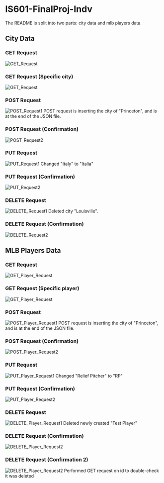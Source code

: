 # IS601-FinalProj-Indv
The README is split into two parts: city data and mlb players data.

## City Data

### GET Request
![GET_Request](Screenshots_FinalProj/GET.jpg)

### GET Request (Specific city)
![GET_Request](Screenshots_FinalProj/GET-2.jpg)

### POST Request
![POST_Request1](Screenshots_FinalProj/POST-1.jpg)
POST request is inserting the city of "Princeton", and is at the end of the JSON file.

### POST Request (Confirmation)
![POST_Request2](Screenshots_FinalProj/POST-2.jpg)

### PUT Request
![PUT_Request1](Screenshots_FinalProj/PUT-1.jpg)
Changed "Italy" to "Italia"

### PUT Request (Confirmation)
![PUT_Request2](Screenshots_FinalProj/PUT-2.jpg)

### DELETE Request
![DELETE_Request1](Screenshots_FinalProj/DELETE-1.jpg)
Deleted city "Louisville".

### DELETE Request (Confirmation)
![DELETE_Request2](Screenshots_FinalProj/DELETE-2.jpg)

## MLB Players Data

### GET Request
![GET_Player_Request](Screenshots_FinalProj/playersGet.jpg)

### GET Request (Specific player)
![GET_Player_Request](Screenshots_FinalProj/playersGetSpecific.jpg)

### POST Request
![POST_Player_Request1](Screenshots_FinalProj/postPlayer.jpg)
POST request is inserting the city of "Princeton", and is at the end of the JSON file.

### POST Request (Confirmation)
![POST_Player_Request2](Screenshots_FinalProj/postPlayer2.jpg)

### PUT Request
![PUT_Player_Request1](Screenshots_FinalProj/putPlayer.jpg)
Changed "Relief Pitcher" to "RP"

### PUT Request (Confirmation)
![PUT_Player_Request2](Screenshots_FinalProj/putPlayer2.jpg)

### DELETE Request
![DELETE_Player_Request1](Screenshots_FinalProj/deletePlayer.jpg)
Deleted newly created "Test Player"

### DELETE Request (Confirmation)
![DELETE_Player_Request2](Screenshots_FinalProj/deletePlayer2.jpg)

### DELETE Request (Confirmation 2)
![DELETE_Player_Request2](Screenshots_FinalProj/deletePlayer3.jpg)
Performed GET request on id to double-check it was deleted
